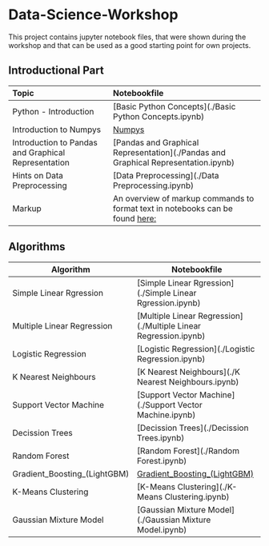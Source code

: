 # Data-Science-Workshop
This project contains jupyter notebook files, that were shown during the workshop
and that can be used as a good starting point for own projects.

## Introductional Part

| Topic | Notebookfile |
:---|:---
| Python - Introduction | [Basic Python Concepts](./Basic Python Concepts.ipynb) |
| Introduction to Numpys | [Numpys](./Numpys.ipynb) |
| Introduction to Pandas and Graphical Representation | [Pandas and Graphical Representation](./Pandas and Graphical Representation.ipynb) |
| Hints on Data Preprocessing | [Data Preprocessing](./Data Preprocessing.ipynb) |
| Markup | An overview of markup commands to format text in notebooks can be found [here:](https://github.com/adam-p/markdown-here/wiki/Markdown-Cheatsheet) |

## Algorithms
Algorithm | Notebookfile |
--- | ---
| Simple Linear Rgression | [Simple Linear Rgression](./Simple Linear Rgression.ipynb) |
| Multiple Linear Regression | [Multiple Linear Regression](./Multiple Linear Regression.ipynb) |
| Logistic Regression | [Logistic Regression](./Logistic Regression.ipynb) |
| K Nearest Neighbours | [K Nearest Neighbours](./K Nearest Neighbours.ipynb) |
| Support Vector Machine | [Support Vector Machine](./Support Vector Machine.ipynb) |
| Decission Trees | [Decission Trees](./Decission Trees.ipynb) |
| Random Forest | [Random Forest](./Random Forest.ipynb) |
| Gradient_Boosting_(LightGBM) | [Gradient_Boosting_(LightGBM)](./Gradient_Boosting_(LightGBM).ipynb) |
| K-Means Clustering | [K-Means Clustering](./K-Means Clustering.ipynb) |
| Gaussian Mixture Model | [Gaussian Mixture Model](./Gaussian Mixture Model.ipynb) |

